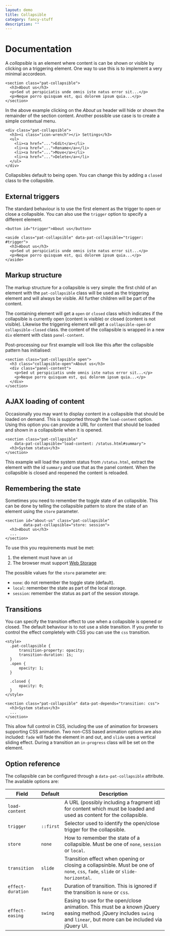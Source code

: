 ```yaml
---
layout: demo
title: Collapsible
category: fancy-stuff
description: ""
---
```


# Documentation

A *collapsible* is an element where content is can be shown or visible
by clicking on a triggering element. One way to use this is to implement
a very minimal accordeon.

    <section class="pat-collapsible">
      <h3>About us</h3>
      <p>Sed ut perspiciatis unde omnis iste natus error sit...</p>
      <p>Neque porro quisquam est, qui dolorem ipsum quia...</p>
    </section>

In the above example clicking on the *About us* header will hide or
shown the remainder of the section content. Another possible use case is
to create a simple contextual menu.

    <div class="pat-collapsible">
      <h3><i class="icon-wrench"></i> Settings</h3>
      <ul>
        <li><a href="...">Edit</a></li>
        <li><a href="...">Rename</a></li>
        <li><a href="...">Move</a></li>
        <li><a href="...">Delete</a></li>
      </ul>
    </div>

Collapsibles default to being open. You can change this by adding a
`closed` class to the collapsible.

External triggers
-----------------

The standard behaviour is to use the first element as the trigger to open or
close a collapsible. You can also use the `trigger` option to specify a 
different element.

    <button id="trigger">About us</button>

    <aside class="pat-collapsible" data-pat-collapsible="trigger: #trigger">
      <h3>About us</h3>
      <p>Sed ut perspiciatis unde omnis iste natus error sit...</p>
      <p>Neque porro quisquam est, qui dolorem ipsum quia...</p>
    </aside>

Markup structure
----------------

The markup structure for a collapsible is very simple: the first child
of an element with the `pat-collapsible` class will be used as the
triggering element and will always be visible. All further children will be
part of the content.

The containing element will get a `open` or `closed` class which indicates if
the collapsible is currently open (content is visible) or closed (content is
not visible). Likewise the triggering element will get a `collapsible-open` or
`collapsible-closed` class.  the content of the collapsible is wrapped in a new
`div` element with class `panel-content`.

Post-processing our first example will look like this after the
collapsible pattern has initialised:

    <section class="pat-collapsible open">
      <h3 class="collapsible-open">About us</h3>
      <div class="panel-content">
        <p>Sed ut perspiciatis unde omnis iste natus error sit...</p>
        <p>Neque porro quisquam est, qui dolorem ipsum quia...</p>
      </div>
    </section>

AJAX loading of content
-----------------------

Occasionally you may want to display content in a collapsible that
should be loaded on demand. This is supported through the `load-content`
option. Using this option you can provide a URL for content that should
be loaded and shown in a collapsibnle when it is opened.

    <section class="pat-collapsible"
        data-pat-collapsible="load-content: /status.html#summary">
      <h3>System status</h3>
    </section>

This example will load the system status from `/status.html`, extract
the element with the id `summary` and use that as the panel content.
When the collapsible is closed and reopened the content is reloaded.

Remembering the state
---------------------

Sometimes you need to remember the toggle state of an collapsible. This
can be done by telling the collapsible pattern to store the state of an
element using the `store` parameter.

    <section id="about-us" class="pat-collapsible"
            data-pat-collapsible="store: session">
      <h3>About us</h3>
      ...
    </section>

To use this you requirements must be met:

1.  the element must have an `id`
2.  The browser must support [Web
    Storage](http://www.w3.org/TR/webstorage/)

The possible values for the `store` parameter are:

-  `none`: do not remember the toggle state (default).
-  `local`: remember the state as part of the local storage.
-  `session`: remember the status as part of the session storage.

Transitions
-----------

You can specify the transition effect to use when a collapsible
is opened or closed. The default behaviour is to not use a slide transition.
If you prefer to control the effect completely with CSS you can use the `css`
transition.

    <style>
      .pat-collapsible {
          transition-property: opacity;
          transition-duration: 1s;
      }
      .open {
          opacity: 1;
      }

      .closed {
          opacity: 0;
      }
    </style>

    <section class="pat-collapsible" data-pat-depends="transition: css">
      <h3>System status</h3>
      ...
    </section>

This allow full control in CSS, including the use of animation for
browsers supporting CSS animation. Two non-CSS based animation options
are also included: `fade` will fade the element in and out, and `slide`
uses a vertical sliding effect. During a transition an `in-progress`
class will be set on the element.


Option reference
----------------

The collapsible can be configured through a `data-pat-collapsible`
attribute. The available options are:

| Field          | Default | Description                               |
| -------------- | ------- | ----------------------------------------- |
| `load-content` |         | A URL (possibly including a fragment id) for content which must be loaded and used as content for the collapsible. |
| `trigger` | `::first` | Selector used to identify the open/close trigger for the collapsible. |
| `store`        | `none`  | How to remember the state of a collapsible. Must be one of `none`, `session` or `local`. |
| `transition` | `slide` | Transition effect when opening or closing a collapsinble. Must be one of `none`, `css`, `fade`, `slide` or `slide-horizontal`. |
| `effect-duration` | `fast` | Duration of transition. This is ignored if the transition is `none` or `css`. 
| `effect-easing`  | `swing` | Easing to use for the open/close animation. This must be a known jQuery easing method. jQuery includes `swing` and `linear`, but more can be included via jQuery UI. |


